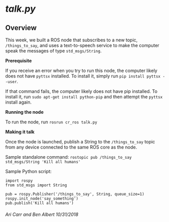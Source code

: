 # *talk.py*

## Overview

This week, we built a ROS node that subscribes to a new topic, `/things_to_say`, and uses a text-to-speech service to make the computer speak the messages of type `std_msgs/String`.

**Prerequisite**

If you receive an error when you try to run this node, the computer likely does not have `pyttsx` installed. To install it, simply run `pip install pyttsx --user`.

If that command fails, the computer likely does not have pip installed. To install it, run `sudo apt-get install python-pip` and then attempt the `pyttsx` install again.

**Running the node**

To run the node, run `rosrun cr_ros talk.py`

**Making it talk**

Once the node is launched, publish a String to the `/things_to_say` topic from any device connected to the same ROS core as the node.

Sample standalone command: `rostopic pub /things_to_say std_msgs/String 'Kill all humans'`

Sample Python script:

	import rospy
	from std_msgs import String
	
	pub = rospy.Publisher('/things_to_say', String, queue_size=1)
	rospy.init_node('say_something')
	pub.publish('Kill all humans')
	
###### _Ari Carr and Ben Albert 10/31/2018_

